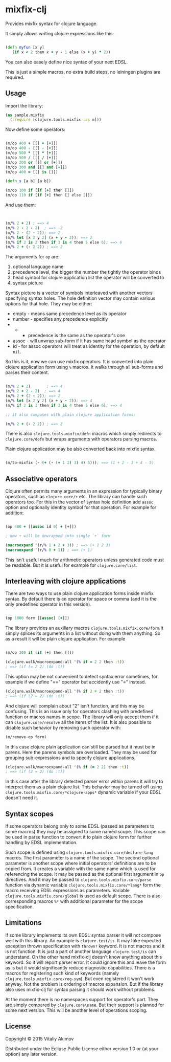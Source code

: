 # mixfix-clj

Provides mixfix syntax for clojure language.

It simply allows writing clojure expressions like this:

```clojure

(defn myfun [x y] 
   (if x < 2 then x + y - 1 else (x + y) * 2))

```

You can also easely define nice syntax of your next EDSL.

This is just a simple macros, no extra build steps, no leiningen plugins are 
required. 

## Usage

Import the library:

```clojure
(ns sample.mixfix
  (:require [clojure.tools.mixfix :as m]))
```

Now define some operators:

```clojure

(m/op 400 + [[] + [+]])
(m/op 400 - [[] - [+]])
(m/op 500 * [[] * [+]])
(m/op 500 / [[] / [+]])
(m/op 200 or [[] or [+]]) 
(m/op 300 and [[] and [+]]) 
(m/op 400 = [[] is []])

(defn s [a b] [a b])

(m/op 100 if [if [+] then []])
(m/op 110 if [if [+] then [] else []])
```

And use them:

```clojure


(m/% 2 + 2) ; ==> 4
(m/% 2 - 2 - 2)  ; ==> -2
(m/% 2 - (2 - 2)); ==> 2
(m/% let [x 2 y 2] (x + y - 2)); ==> 2
(m/% if 2 is 2 then if 3 is 4 then 5 else 6); ==> 6
(m/% 2 + (- 2 2)) ; ==> 2

```

The arguments for `op` are:
1. optional language name
2. precedence level, the bigger the number the tightly the operator binds
3. head symbol for clojure application list the operator will be converted to
4. syntax picture

Syntax picture is a vector of symbols interleaved with another vectors 
specifying syntax holes. The hole definition vector may contain various options
for that hole. They may be either:

  * empty - means same precedence level as its operator 
  * number - specifies any precedence explicitly 
  * +  - precedence is the same as the operator's one
  * assoc - will unwrap sub-form if it has same head symbol as the operator
  * id <value> - for assoc operators will treat <value> as identity for the 
    operation, by default `nil`. 

So this is it, now we can use mixfix operators. It is converted into plain 
clojure application form using `%` macros. It walks through all sub-forms and 
parses their content.

```clojure

(m/% 2 + 2)       ; ==> 4
(m/% 2 + 2 - 2)  ; ==> 4
(m/% 2 + (2 - 2)); ==> 2
(m/% let [x 2 y 2] (x + y - 2)); ==> 4
(m/% if 2 is 3 then if 3 is 4 then 5 else 6); ==> 4

;; it also composes with plain clojure application forms: 

(m/% 2 + (- 2 2)) ; ==> 2

```

There is also `clojure.tools.mixfix/defn` macros which simply redirects to 
`clojure.core/defn` but wraps arguments with operators parsing macros.

Plain clojure application may be also converted back into mixfix syntax.


```clojure

(m/to-mixfix (- (+ (- (+ 1 2) 3) 4) 5))); ==> (1 + 2 - 3 + 4 - 5)

``` 

## Associative operators

Clojure often permits many arguments in an expression for typically binary 
operators, such as `clojure.core/+` etc. The library can handle such operators 
too. For this in the vector of syntax hole definition add  `assoc` option and 
optionally identity symbol for that operation. For example for addition:

```clojure

(op 400 + [[assoc id 0] + [+]])

; now + will be unwrapped into single `+` form 

(macroexpand '(r/% 1 + 2 + 3)) ; ==> (+ 1 2 3)
(macroexpand '(r/% 0 + 1)) ; ==> (+ 1)

```

This isn't useful much for arithmetic operators unless generated code must
be readable. But it is useful for example for `clojure.core/list`. 

## Interleaving with clojure applications

There are two ways to use plain clojure application forms inside mixfix syntax.
By default there is an operator for space or comma (and it is the only 
predefined operator in this version).

```clojure

(op 1000 form [[assoc] [+]])

```

The library provides an auxiliary macros `clojure.tools.mixfix.core/form` it 
simply splices its arguments in a list without doing with them anything. So as 
a result it will be plain clojure application. For example

```clojure

(m/op 200 if [if [+] then []])

(clojure.walk/macroexpand-all '(% if = 2 2 then :t)) 
; ==> (if (= 2 2) (do :t))

```

This option may be not convenient to detect syntax error sometimes, for example
if we define "==" operator but accidently use "=" instead. 

```clojure
(clojure.walk/macroexpand-all '(% if 2 = 2 then :t)) 
; ==> (if (2 = 2) (do :t))
```

And clojure will complain about "2" isn't function, and this may be confusing. 
This is an issue only for operators clashing with predefined function or macros 
names in scope. The library will only accept them if it can `clojure.core/resolve` 
all the items of the list. It is also possible to disable such behavior by 
removing such operator with: 

```clojure
(m/remove-op form)
```

In this case clojure plain application can still be parsed but it must be in 
parens. Here the parens symbols are overloaded. They may be used for grouping
sub-expressions and to specify clojure applications.

```clojure
(clojure.walk/macroexpand-all '(% if (= 2 2) then :t)) 
; ==> (if (2 = 2) (do :t))
```

In this case after the library detected parser error within parens it will try 
to interpret them as a plain clojure list. This behavior may be turned off 
using `clojure.tools.mixfix.core/*clojure-apps*` dynamic variable if your EDSL
doesn't need it.

## Syntax scopes

If some operators belong only to some EDSL (passed as parameters to some macros) 
they may be assigned to some named scope. This scope can be used in parse function 
to convert it to plain clojure form for further handling by EDSL implementation. 

Such scope is defined using `clojure.tools.mixfix.core/declare-lang` macros. The 
first parameter is a name of the scope. The second optional parameter is another 
scope where initial operators' definitions are to be copied from. It creates 
a variable with the same name which is used for referencing the scope. It may be 
passed as the optional first argument in `op` directives. And it may be passed to 
`clojure.tools.mixfix.core/parse` function via dynamic variable 
`clojure.tools.mixfix.core/*lang*` form the macro receiving EDSL expressions as 
parameters. Variable `clojure.tools.mixfix.core/global` is used as default scope. 
There is also corresponding macros `%*` with additional parameter for the scope 
specification.

## Limitations

If some library implements its own EDSL syntax parser it will not compose well with 
this library. An example is `clojure.test/is`. It may take expected exception thrown 
specification with `thrown?` keyword. It is not macros and it is not function. It is 
just a part of another language `clojure.test/is` can understand. On the other hand 
mixfix-clj doesn't know anything about this keyword. So it will report parser error. 
It could ignore this and leave the form as is but it would significantly reduce 
diagnostic capabilities. There is a macros for registering such kind of keywords 
(namely `clojure.tools.mixfix.core/reg-sym`). But even registered it won't work 
anyway. Not the problem is ordering of macros expansion. But if the library also 
uses mixfix-clj for syntax parsing it should work without problems.

At the moment there is no namespaces support for operator's part. They are 
simply compared by `clojure.core\name`. But their support is planned for some
next version. This will be another level of operations scoping.

## License

Copyright © 2015 Vitaliy Akimov

Distributed under the Eclipse Public License either version 1.0 or (at
your option) any later version.
